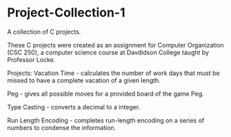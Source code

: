 # Project-Collection-1
A collection of C projects.

These C projects were created as an assignment for Computer Organization (CSC 250), a computer science course at Davdidson College taught by Professor Locke.  

Projects:
  Vacation Time - calculates the number of work days that must be missed to have a complete vacation of a given length.
  
  Peg - gives all possible moves for a provided board of the game Peg.
  
  Type Casting - converts a decimal to a integer.
  
  Run Length Encoding - completes run-length encoding on a series of numbers to condense the information.  
